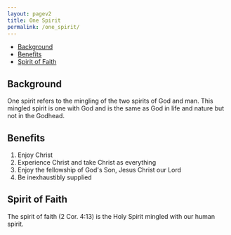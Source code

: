 ```yaml
---
layout: pagev2
title: One Spirit
permalink: /one_spirit/
---
```

- [Background](#background)
- [Benefits](#benefits)
- [Spirit of Faith](#spirit-of-faith)

## Background

One spirit refers to the mingling of the two spirits of God and man. This mingled spirit is one with God and is the same as God in life and nature but not in the Godhead.

## Benefits

1. Enjoy Christ
2. Experience Christ and take Christ as everything
3. Enjoy the fellowship of God's Son, Jesus Christ our Lord
4. Be inexhaustibly supplied

## Spirit of Faith

The spirit of faith (2 Cor. 4:13) is the Holy Spirit mingled with our human spirit.